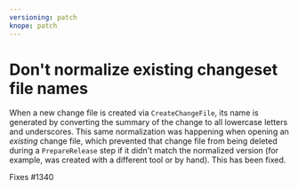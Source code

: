 ```yaml
---
versioning: patch
knope: patch
---
```


# Don't normalize existing changeset file names

When a new change file is created via `CreateChangeFile`,
its name is generated by converting the summary of the change to all lowercase letters and underscores.
This same normalization was happening when opening an _existing_ change file, which prevented that change file from 
being deleted during a `PrepareRelease` step if it didn't match the normalized version
(for example, was created with a different tool or by hand).
This has been fixed.

Fixes #1340

